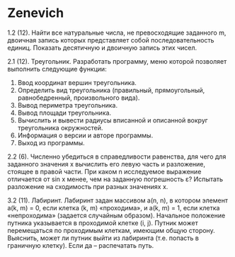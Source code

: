 # Zenevich
1.2 (12). Найти все натуральные числа, не превосходящие заданного m,
двоичная запись которых представляет собой последовательность
единиц. Показать десятичную и двоичную запись этих чисел. 

2.1 (12). Треугольник. Разработать программу, меню которой позволяет
выполнить следующие функции:
1. Ввод координат вершин треугольника.
2. Определить вид треугольника (правильный, прямоугольный,
равнобедренный, произвольного вида).
3. Вывод периметра треугольника.
4. Вывод площади треугольника.
5. Вычислить и вывести радиусы вписанной и описанной вокруг
треугольника окружностей.
6. Информация о версии и авторе программы.
7. Выход из программы. 

2.2 (6).
Численно убедиться в справедливости равенства, для чего для
заданного значения х вычислить его левую часть и разложение,
стоящее в правой части. При каком n исследуемое выражение
отличается от sin x менее, чем на заданную погрешность ε?
Испытать разложение на сходимость при разных значениях х.

3.2 (11). Лабиринт. Лабиринт задан массивом a(n, n), в котором элемент a(k,
m) = 0, если клетка (k, m) «проходима», и a(k, m) = 1, если клетка
«непроходима» (задается случайным образом). Начальное
положение путника указывается в проходимой клетке (i, j). Путник
может перемещаться по проходимым клеткам, имеющим общую
сторону. Выяснить, может ли путник выйти из лабиринта (т.е.
попасть в граничную клетку). Если да – распечатать путь.
